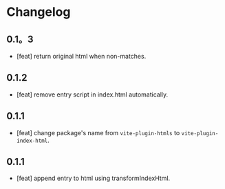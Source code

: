 # Changelog
## 0.1。3

- [feat] return original html when non-matches.

## 0.1.2

- [feat] remove entry script in index.html automatically.

## 0.1.1

- [feat] change package's name from `vite-plugin-htmls` to `vite-plugin-index-html`.

## 0.1.1

- [feat] append entry to html using transformIndexHtml.
